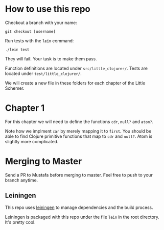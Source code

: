 # How to use this repo

Checkout a branch with your name:

```
git checkout [username]
```

Run tests with the `lein` command:

```
./lein test
```

They will fail. Your task is to make them pass.

Function definitions are located under `src/little_clojurer/`. Tests are
located under `test/little_clojurer/`. 

We will create a new file in these folders for each chapter of the Little Schemer.

# Chapter 1

For this chapter we will need to define the functions `cdr`, `null?` and `atom?`.

Note how we implment `car` by merely mapping it to `first`. You should be able to
find Clojure primitive functions that map to `cdr` and `null?`.  Atom is slightly
more complicated.

# Merging to Master

Send a PR to Mustafa before merging to master. Feel free to push to your branch anytime.

## Leiningen

This repo uses [leiningen](http://leiningen.org/) to manage dependencies and the build process.

Leiningen is packaged with this repo under the file `lein` in the root directory. It's pretty cool.
